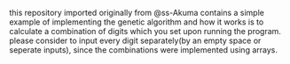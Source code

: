 this repository imported originally from @ss-Akuma contains a simple example of implementing the genetic algorithm and how it works is to calculate a combination of digits which you set upon running the program.
please consider to input every digit separately(by an empty space or seperate inputs), since the combinations were implemented using arrays.

